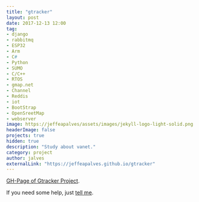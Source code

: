 ```yaml
---
title: "gtracker"
layout: post
date: 2017-12-13 12:00
tag:    
- django
- rabbitmq
- ESP32
- Arm
- C#
- Python
- SUMO
- C/C++
- RTOS
- gmap.net
- Channel
- Reddis
- iot
- BootStrap
- OpenSreetMap
- webserver
image: https://jeffeapalves/assets/images/jekyll-logo-light-solid.png
headerImage: false
projects: true
hidden: true
description: "Study about vanet."
category: project
author: jalves
externalLink: "https://jeffeapalves.github.io/gtracker"
---
```


[GH-Page of Gtracker Project](https://jeffeapalves.github.io/gtracker).

If you need some help, just [tell me](http://github.com/jeffeapalves/gtracker/issues).